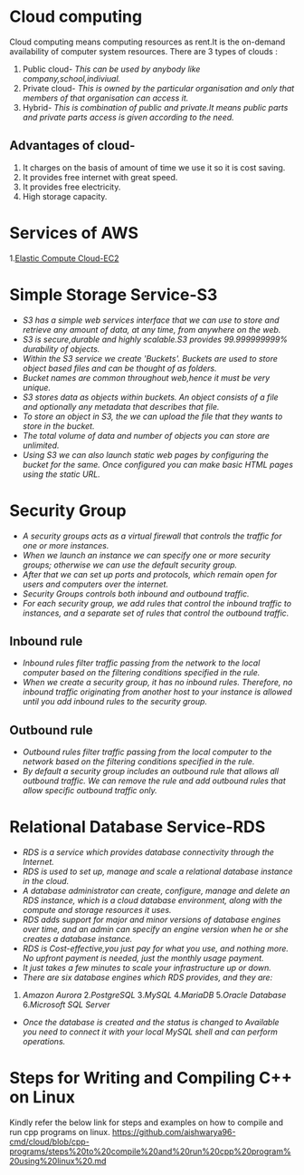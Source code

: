 

# **Cloud computing**

 Cloud computing means computing resources as rent.It is the on-demand availability of computer system resources.
There are 3 types of clouds :
1. Public cloud-
*This can be used by anybody like company,school,indiviual.*
2. Private cloud-
*This is owned by the particular organisation and only that members of that organisation can access it.*
3. Hybrid- 
*This is combination of public and private.It means public parts and private parts access is given according to the need.*

## Advantages of cloud-
1. It charges on the basis of amount of time we use it so it is cost saving.
2. It provides free internet with great speed.
3. It provides free electricity.
4. High storage capacity.

# **Services of AWS**
1.[Elastic Compute Cloud-EC2](https://github.com/aishwarya96-cmd/cloud/edit/services/ec2.md)




# **Simple Storage Service-S3**
- *S3 has a simple web services interface that we can use to store and retrieve any amount of data, at any time, from anywhere on the web.*
- *S3 is secure,durable and highly scalable.S3 provides 99.999999999% durability of objects.*
- *Within the S3 service we create 'Buckets'. Buckets are used to store object based files and can be thought of as folders.*
- *Bucket names are common throughout web,hence it must be very unique.*
- *S3 stores data as objects within buckets. An object consists of a file and optionally any metadata that describes that file.*
- *To store an object in  S3, the we can upload the file that they wants to store in the bucket.*
- *The total volume of data and number of objects you can store are unlimited.* 
- *Using S3 we can also launch static web pages by configuring the bucket for the same. Once configured you can make basic HTML pages using the static URL.*

# **Security Group**
- *A security groups acts as a virtual firewall that controls the traffic for one or more instances.*
- *When we launch an instance we can specify one or more security groups; otherwise we can use the default security group.*
- *After that we can set up ports and protocols, which remain open for users and computers over the internet.*
- *Security Groups controls both inbound and outbound traffic.*
- *For each security group, we add rules that control the inbound traffic to instances, and a separate set of rules that control the outbound traffic.* 

## Inbound rule
- *Inbound rules filter traffic passing from the network to the local computer based on the filtering conditions specified in the rule.*
- *When we create a security group, it has no inbound rules. Therefore, no inbound traffic originating from another host to your instance is allowed until you add inbound rules to the security group.*

## Outbound rule
- *Outbound rules filter traffic passing from the local computer to the network based on the filtering conditions specified in the rule.* 
- *By default a security group includes an outbound rule that allows all outbound traffic.*
  *We can remove the rule and add outbound rules that allow specific outbound traffic only.*
  
 # **Relational Database Service-RDS**
- *RDS is a service which provides database connectivity through the Internet.*
- *RDS is used to set up, manage and scale a relational database instance in the cloud.* 
- *A database administrator can create, configure, manage and delete an  RDS instance, which is a cloud database environment, along with the compute and storage resources it uses.*
- *RDS adds support for major and minor versions of database engines over time, and an admin can specify an engine version when he or she creates a database instance.*
- *RDS is Cost-effective,you just pay for what you use, and nothing more. No upfront payment is needed, just the monthly usage payment.*
- *It just takes a few minutes to scale your infrastructure up or down.*
- *There are six database engines which RDS provides, and they are:*
1. *Amazon Aurora*
2.*PostgreSQL*
3.*MySQL*
4.*MariaDB*
5.*Oracle Database*
6.*Microsoft SQL Server*
- *Once the database is created and the status is changed to Available you need to connect it with your local MySQL shell and can perform operations.*

# **Steps for Writing and Compiling C++ on Linux**
Kindly refer the below link for steps and examples on how to compile and run cpp programs on linux.
https://github.com/aishwarya96-cmd/cloud/blob/cpp-programs/steps%20to%20compile%20and%20run%20cpp%20program%20using%20linux%20.md




